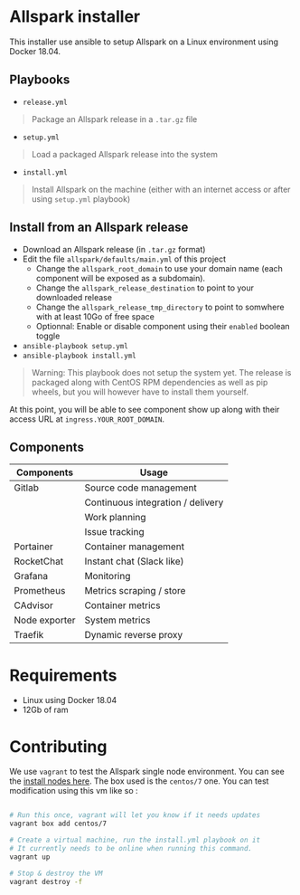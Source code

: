 # Allspark installer

This installer use ansible to setup Allspark on a Linux environment using Docker 18.04.

## Playbooks

- `release.yml`

> Package an Allspark release in a `.tar.gz` file

- `setup.yml`

> Load a packaged Allspark release into the system

- `install.yml`

> Install Allspark on the machine (either with an internet access or after using `setup.yml` playbook)


## Install from an Allspark release

- Download an Allspark release (in `.tar.gz` format)
- Edit the file `allspark/defaults/main.yml` of this project
  - Change the `allspark_root_domain` to use your domain name
    (each component will be exposed as a subdomain).
  - Change the `allspark_release_destination` to point to your downloaded release
  - Change the `allspark_release_tmp_directory` to point to somwhere with at least 10Go of free space
  - Optionnal: Enable or disable component using their `enabled` boolean toggle
- `ansible-playbook setup.yml`
- `ansible-playbook install.yml`

> Warning: This playbook does not setup the system yet. The release is packaged along with
CentOS RPM dependencies as well as pip wheels, but you will however have to install them yourself.

At this point, you will be able to see component show up along with their access URL
at `ingress.YOUR_ROOT_DOMAIN`.

## Components

| Components    | Usage                             |
| ------------- | --------------------------------- |
| Gitlab        | Source code management            |
|               | Continuous integration / delivery |
|               | Work planning                     |
|               | Issue tracking                    |
| Portainer     | Container management              |
| RocketChat    | Instant chat (Slack like)         |
| Grafana       | Monitoring                        |
| Prometheus    | Metrics scraping / store          |
| CAdvisor      | Container metrics                 |
| Node exporter | System metrics                    |
| Traefik       | Dynamic reverse proxy             |


# Requirements

- Linux using Docker 18.04
- 12Gb of ram

# Contributing

We use `vagrant` to test the Allspark single node environment.
You can see the [install nodes here](https://www.vagrantup.com/docs/installation/).
The box used is the `centos/7` one.
You can test modification using this vm like so :
```sh

# Run this once, vagrant will let you know if it needs updates
vagrant box add centos/7

# Create a virtual machine, run the install.yml playbook on it
# It currently needs to be online when running this command.
vagrant up

# Stop & destroy the VM
vagrant destroy -f

```
